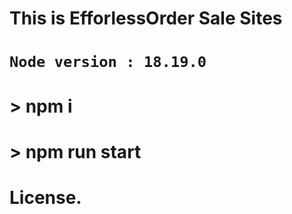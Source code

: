 #

#

# This is EfforlessOrder Sale Sites

# `Node version : 18.19.0`

# > npm i

# > npm run start

# License.
